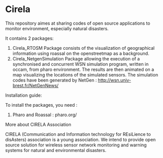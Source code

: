 Cirela
======

This repository aimes at sharing codes of open source applications to monitor environment, especially natural disasters.

It contains 2 packages:

1. Cirela_RTOSM Package consists of the visualization of geographical information using roassal on the openstreetmap as a background.
2. Cirela_NetgenSimulation Package allowing the execution of a synchronised and concurrent WSN simulation program, written in occam, from pharo environment. The results are then animated on a map visualizing the locations of the simulated sensors. The simulation codes have been generated by NetGen :
  http://wsn.univ-brest.fr/NetGenNews/

Installation guide:

To install the packages, you need :
1. Pharo and Roassal :
  pharo.org/


More about CIRELA Association

CIRELA (Communication and Information technology for REsiLience to disAsters) association is a young association. We intend to provide open source solution for wireless sensor network monitoring and warning systems for natural and environmental disasters.

